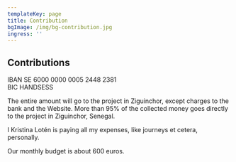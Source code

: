 ```yaml
---
templateKey: page
title: Contribution
bgImage: /img/bg-contribution.jpg
ingress: ''
---
```

## Contributions

IBAN SE 6000 0000 0005 2448 2381\
BIC HANDSESS

The entire amount will go to the project in Ziguinchor, except charges to the bank and the Website. More than 95% of the collected money goes directly to the project in Ziguinchor, Senegal. 

I Kristina Lotén is paying all my expenses, like journeys et cetera, personally.

Our monthly budget is about 600 euros.
